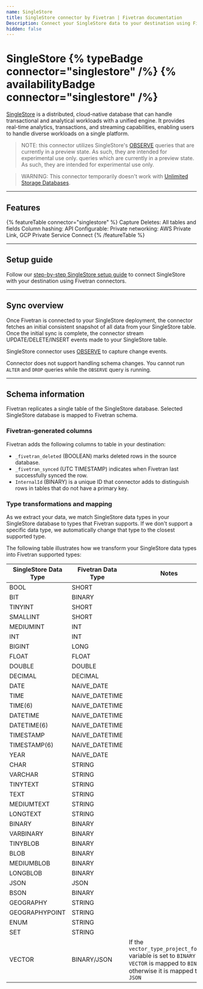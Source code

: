 ```yaml
---
name: SingleStore
title: SingleStore connector by Fivetran | Fivetran documentation
Description: Connect your SingleStore data to your destination using Fivetran.
hidden: false
---
```


# SingleStore {% typeBadge connector="singlestore" /%} {% availabilityBadge connector="singlestore" /%}

[SingleStore](https://www.singlestore.com/) is a distributed, cloud-native database that can handle transactional and analytical workloads with a unified engine. It provides real-time analytics, transactions, and streaming capabilities, enabling users to handle diverse workloads on a single platform.

> NOTE: this connector utilizes SingleStore's [OBSERVE](https://docs.singlestore.com/cloud/reference/sql-reference/data-manipulation-language-dml/observe/) queries that are currently in a preview state. As such, they are intended for experimental use only. queries which are currently in a preview state. As such, they are intended for experimental use only.

> WARNING: This connector temporarily doesn't work with [Unlimited Storage Databases](https://docs.singlestore.com/db/v8.7/manage-data/local-and-unlimited-database-storage-concepts/).

------------------

## Features

{% featureTable connector="singlestore" %}
Capture Deletes: All tables and fields
Column hashing:
API Configurable:
Private networking: AWS Private Link, GCP Private Service Connect
{% /featureTable %}

------------------

## Setup guide

Follow our [step-by-step SingleStore setup guide](/docs/{path}/setup-guide) to connect SingleStore with your destination using Fivetran connectors.

------------------

## Sync overview

Once Fivetran is connected to your SingleStore deployment, the connector fetches an initial consistent snapshot of all data from your SingleStore table. Once the initial sync is complete, the connector stream UPDATE/DELETE/INSERT events made to your SingleStore table.

SingleStore connector uses [OBSERVE](https://docs.singlestore.com/cloud/reference/sql-reference/data-manipulation-language-dml/observe/) to capture change events.

Connector does not support handling schema changes. You cannot run `ALTER` and `DROP` queries while the `OBSERVE` query is running.

------------------

## Schema information

Fivetran replicates a single table of the SingleStore database. Selected SingleStore database is mapped to Fivetran schema.

### Fivetran-generated columns

Fivetran adds the following columns to table in your destination:

- `_fivetran_deleted` (BOOLEAN) marks deleted rows in the source database.
- `_fivetran_synced` (UTC TIMESTAMP) indicates when Fivetran last successfully synced the row.
- `InternalId` (BINARY) is a unique ID that connector adds to distinguish rows in tables that do not have a primary key.

### Type transformations and mapping

As we extract your data, we match SingleStore data types in your SingleStore database to types that Fivetran supports. If we don't support a specific data type, we automatically change that type to the closest supported type.

The following table illustrates how we transform your SingleStore data types into Fivetran supported types:

| SingleStore Data Type | Fivetran Data Type | Notes                                                                                                                              |
|-----------------------|--------------------|------------------------------------------------------------------------------------------------------------------------------------|
| BOOL                  | SHORT              |
| BIT                   | BINARY             |
| TINYINT               | SHORT              |
| SMALLINT              | SHORT              |
| MEDIUMINT             | INT                |
| INT                   | INT                |
| BIGINT                | LONG               |
| FLOAT                 | FLOAT              |
| DOUBLE                | DOUBLE             |
| DECIMAL               | DECIMAL            |
| DATE                  | NAIVE_DATE         |
| TIME                  | NAIVE_DATETIME     |
| TIME(6)               | NAIVE_DATETIME     |
| DATETIME              | NAIVE_DATETIME     |
| DATETIME(6)           | NAIVE_DATETIME     |
| TIMESTAMP             | NAIVE_DATETIME     |
| TIMESTAMP(6)          | NAIVE_DATETIME     |
| YEAR                  | NAIVE_DATE         |
| CHAR                  | STRING             |
| VARCHAR               | STRING             |
| TINYTEXT              | STRING             |
| TEXT                  | STRING             |
| MEDIUMTEXT            | STRING             |
| LONGTEXT              | STRING             |
| BINARY                | BINARY             |
| VARBINARY             | BINARY             |
| TINYBLOB              | BINARY             |
| BLOB                  | BINARY             |
| MEDIUMBLOB            | BINARY             |
| LONGBLOB              | BINARY             |
| JSON                  | JSON               |
| BSON                  | BINARY             |
| GEOGRAPHY             | STRING             |
| GEOGRAPHYPOINT        | STRING             |
| ENUM                  | STRING             |
| SET                   | STRING             |
| VECTOR                | BINARY/JSON        | If the `vector_type_project_format` variable is set to `BINARY` - `VECTOR` is mapped to `BINARY`, otherwise it is mapped to `JSON` |
